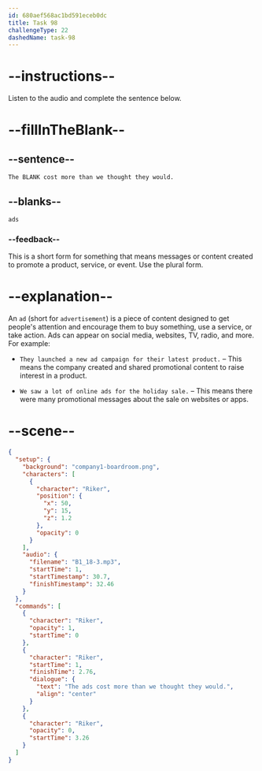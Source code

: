 ```yaml
---
id: 680aef568ac1bd591eceb0dc
title: Task 98
challengeType: 22
dashedName: task-98
---
```


<!-- (Audio) Riker: The ads cost more than we thought they would. -->

# --instructions--

Listen to the audio and complete the sentence below.

# --fillInTheBlank--

## --sentence--

`The BLANK cost more than we thought they would.`

## --blanks--

`ads`

### --feedback--

This is a short form for something that means messages or content created to promote a product, service, or event. Use the plural form.

# --explanation--

An `ad` (short for `advertisement`) is a piece of content designed to get people's attention and encourage them to buy something, use a service, or take action. Ads can appear on social media, websites, TV, radio, and more. For example:

- `They launched a new ad campaign for their latest product.` – This means the company created and shared promotional content to raise interest in a product.

- `We saw a lot of online ads for the holiday sale.` – This means there were many promotional messages about the sale on websites or apps.

# --scene--

```json
{
  "setup": {
    "background": "company1-boardroom.png",
    "characters": [
      {
        "character": "Riker",
        "position": {
          "x": 50,
          "y": 15,
          "z": 1.2
        },
        "opacity": 0
      }
    ],
    "audio": {
      "filename": "B1_18-3.mp3",
      "startTime": 1,
      "startTimestamp": 30.7,
      "finishTimestamp": 32.46
    }
  },
  "commands": [
    {
      "character": "Riker",
      "opacity": 1,
      "startTime": 0
    },
    {
      "character": "Riker",
      "startTime": 1,
      "finishTime": 2.76,
      "dialogue": {
        "text": "The ads cost more than we thought they would.",
        "align": "center"
      }
    },
    {
      "character": "Riker",
      "opacity": 0,
      "startTime": 3.26
    }
  ]
}
```
